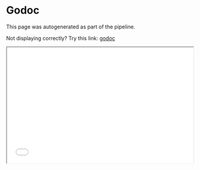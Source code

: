 # Godoc

This page was autogenerated as part of the pipeline.

Not displaying correctly? Try this link: [godoc](godoc/pkg/github.com/wayfair/terraform-provider-utils)

<div id="godoc-iframe-container"
  style="position: relative; padding-bottom: 56.25%; padding-top: 30px">
  <iframe id="godoc-iframe"
    style="position: absolute; top: 0; left: 0; width: 100%; height: 100%;"
    src="pkg/github.com/wayfair/terraform-provider-utils"
    onload="AdjustIframeHeight()">
  </iframe>
  <script>
    function AdjustIframeHeight() {
      var iframe = document.getElementById("godoc-iframe");
      iframe.style.height = iframe.contentWindow.document.body.scrollHeight + "px";
      var iframeCont = document.getElementById("godoc-iframe-container");
      iframeCont.style.height = iframe.style.height;
    }
  </script>
</div>

